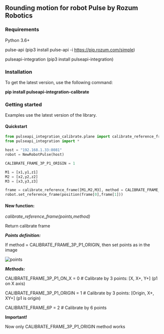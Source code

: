 ## Rounding motion for robot Pulse by Rozum Robotics

### Requirements
Python 3.6+

pulse-api (pip3 install pulse-api -i https://pip.rozum.com/simple)

pulseapi-integration (pip3 install pulseapi-integration)

### Installation
To get the latest version, use the following command:

**pip install pulseapi-integration-calibrate**


### Getting started
Examples use the latest version of the library.
#### Quickstart

```python
from pulseapi_integration_calibrate.plane import calibrate_reference_frame
from pulseapi_integration import *

host = "192.168.1.33:8081"
robot = NewRobotPulse(host)

CALIBRATE_FRAME_3P_P1_ORIGIN = 1 

M1 = [x1,y1,z1]
M2 = [x2,y2,z2]
M3 = [x3,y3,z3]

frame = calibrate_reference_frame([M1,M2,M3], method = CALIBRATE_FRAME_3P_P1_ORIGIN)
robot.set_reference_frame(position(frame[0],frame[1]))
```

#### New function:

_calibrate_reference_frame(points,method)_

Return calibrate frame

**_Points definition:_**

If method = CALIBRATE_FRAME_3P_P1_ORIGIN, then set points as in the image

![points](Three-points-in-part-coordinate-system.png)

_**Methods:**_

CALIBRATE_FRAME_3P_P1_ON_X = 0  # Calibrate by 3 points: [X, X+, Y+] (p1 on X axis)

CALIBRATE_FRAME_3P_P1_ORIGIN = 1  # Calibrate by 3 points: [Origin, X+, XY+] (p1 is origin)

CALIBRATE_FRAME_6P = 2  # Calibrate by 6 points

**Important!**

Now only CALIBRATE_FRAME_3P_P1_ORIGIN method works


